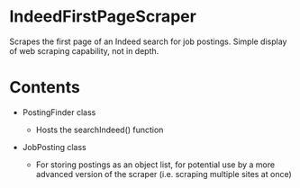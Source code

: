 # IndeedFirstPageScraper
Scrapes the first page of an Indeed search for job postings. Simple display of web scraping capability, not in depth.

# Contents
* PostingFinder class
  * Hosts the searchIndeed() function
 
* JobPosting class
  * For storing postings as an object list, for potential use by a more advanced version of the scraper (i.e. scraping multiple sites at once)
